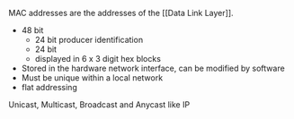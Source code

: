 MAC addresses are the addresses of the [[Data Link Layer]].

- 48 bit
  - 24 bit producer identification
  - 24 bit
  - displayed in 6 x 3 digit hex blocks
- Stored in the hardware network interface, can be modified by software
- Must be unique within a local network
- flat addressing

Unicast, Multicast, Broadcast and Anycast like IP
